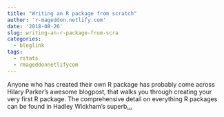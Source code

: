 ```yaml
---
title: "Writing an R package from scratch"
author: 'r-mageddon.netlify.com'
date: '2018-08-26'
slug: writing-an-r-package-from-scra
categories:
  - bloglink
tags:
  - rstats
  - rmageddonnetlifycom
---
```


Anyone who has created their own R package has probably come across Hilary Parker’s awesome blogpost, that walks you through creating your very first R package. The comprehensive detail on everything R packages can be found in Hadley Wickham’s superb[... <i class="fas fa-external-link-alt"></i>](https://r-mageddon.netlify.com/post/writing-an-r-package-from-scratch/)

